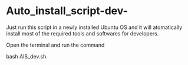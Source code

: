 # Auto_install_script-dev-
Just run this script in a newly installed Ubuntu OS and it will atomatically install most of the required tools and softwares for developers.

Open the terminal and run the command 

bash AIS_dev.sh
